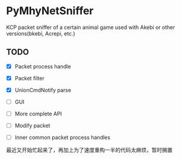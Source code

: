 # PyMhyNetSniffer

KCP packet sniffer of a certain animal game used with Akebi or other versions(bkebi, Acrepi, etc.)

## TODO

- [x] Packet process handle
- [x] Packet filter
- [x] UnionCmdNotify parse
- [ ] GUI
- [ ] More complete API
- [ ] Modify packet
- [ ] Inner common packet process handles


最近又开始忙起来了，再加上为了速度重构一半的代码太麻烦，暂时搁置

